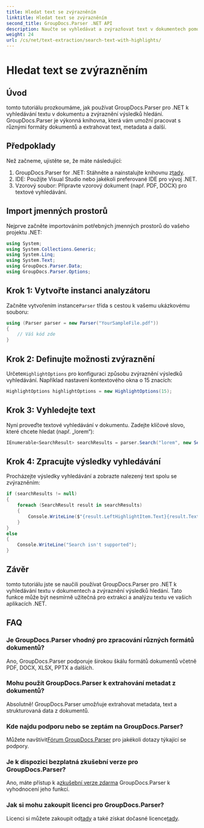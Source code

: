 ```yaml
---
title: Hledat text se zvýrazněním
linktitle: Hledat text se zvýrazněním
second_title: GroupDocs.Parser .NET API
description: Naučte se vyhledávat a zvýrazňovat text v dokumentech pomocí GroupDocs.Parser for .NET. Extrahujte cenné poznatky efektivně.
weight: 24
url: /cs/net/text-extraction/search-text-with-highlights/
---
```


# Hledat text se zvýrazněním

## Úvod
tomto tutoriálu prozkoumáme, jak používat GroupDocs.Parser pro .NET k vyhledávání textu v dokumentu a zvýraznění výsledků hledání. GroupDocs.Parser je výkonná knihovna, která vám umožní pracovat s různými formáty dokumentů a extrahovat text, metadata a další.
## Předpoklady
Než začneme, ujistěte se, že máte následující:
1.  GroupDocs.Parser for .NET: Stáhněte a nainstalujte knihovnu z[tady](https://releases.groupdocs.com/parser/net/).
2. IDE: Použijte Visual Studio nebo jakékoli preferované IDE pro vývoj .NET.
3. Vzorový soubor: Připravte vzorový dokument (např. PDF, DOCX) pro textové vyhledávání.

## Import jmenných prostorů
Nejprve začněte importováním potřebných jmenných prostorů do vašeho projektu .NET:
```csharp
using System;
using System.Collections.Generic;
using System.Linq;
using System.Text;
using GroupDocs.Parser.Data;
using GroupDocs.Parser.Options;
```
## Krok 1: Vytvořte instanci analyzátoru
 Začněte vytvořením instance`Parser` třída s cestou k vašemu ukázkovému souboru:
```csharp
using (Parser parser = new Parser("YourSampleFile.pdf"))
{
    // Váš kód zde
}
```
## Krok 2: Definujte možnosti zvýraznění
 Určete`HighlightOptions` pro konfiguraci způsobu zvýraznění výsledků vyhledávání. Například nastavení kontextového okna o 15 znacích:
```csharp
HighlightOptions highlightOptions = new HighlightOptions(15);
```
## Krok 3: Vyhledejte text
Nyní proveďte textové vyhledávání v dokumentu. Zadejte klíčové slovo, které chcete hledat (např. „lorem“):
```csharp
IEnumerable<SearchResult> searchResults = parser.Search("lorem", new SearchOptions(true, false, false, highlightOptions));
```
## Krok 4: Zpracujte výsledky vyhledávání
Procházejte výsledky vyhledávání a zobrazte nalezený text spolu se zvýrazněním:
```csharp
if (searchResults != null)
{
    foreach (SearchResult result in searchResults)
    {
        Console.WriteLine($"{result.LeftHighlightItem.Text}{result.Text}{result.RightHighlightItem.Text}");
    }
}
else
{
    Console.WriteLine("Search isn't supported");
}
```

## Závěr
tomto tutoriálu jste se naučili používat GroupDocs.Parser pro .NET k vyhledávání textu v dokumentech a zvýraznění výsledků hledání. Tato funkce může být nesmírně užitečná pro extrakci a analýzu textu ve vašich aplikacích .NET.

## FAQ
### Je GroupDocs.Parser vhodný pro zpracování různých formátů dokumentů?
Ano, GroupDocs.Parser podporuje širokou škálu formátů dokumentů včetně PDF, DOCX, XLSX, PPTX a dalších.
### Mohu použít GroupDocs.Parser k extrahování metadat z dokumentů?
Absolutně! GroupDocs.Parser umožňuje extrahovat metadata, text a strukturovaná data z dokumentů.
### Kde najdu podporu nebo se zeptám na GroupDocs.Parser?
 Můžete navštívit[Fórum GroupDocs.Parser](https://forum.groupdocs.com/c/parser/17) pro jakékoli dotazy týkající se podpory.
### Je k dispozici bezplatná zkušební verze pro GroupDocs.Parser?
 Ano, máte přístup k a[zkušební verze zdarma](https://releases.groupdocs.com/) GroupDocs.Parser k vyhodnocení jeho funkcí.
### Jak si mohu zakoupit licenci pro GroupDocs.Parser?
 Licenci si můžete zakoupit od[tady](https://purchase.groupdocs.com/buy) a také získat dočasné licence[tady](https://purchase.groupdocs.com/temporary-license/).